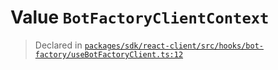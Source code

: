 # Value `BotFactoryClientContext`
> Declared in [`packages/sdk/react-client/src/hooks/bot-factory/useBotFactoryClient.ts:12`](https://github.com/dxos/protocols/blob/main/packages/sdk/react-client/src/hooks/bot-factory/useBotFactoryClient.ts#L12)
